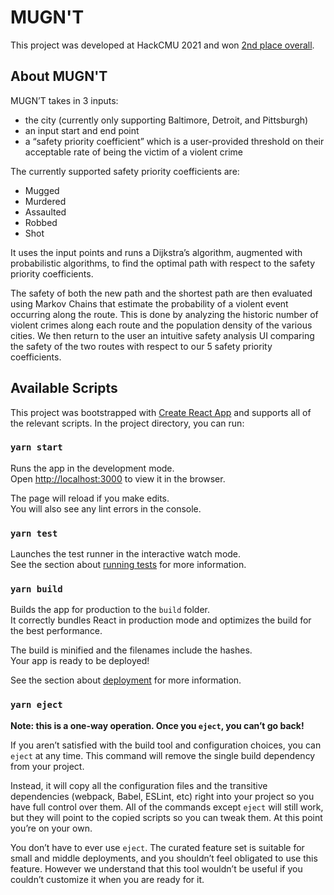 # MUGN'T

This project was developed at HackCMU 2021 and won [2nd place overall](https://devpost.com/software/mugn-t).

## About MUGN'T

MUGN’T takes in 3 inputs:
- the city (currently only supporting Baltimore, Detroit, and Pittsburgh)
- an input start and end point 
- a “safety priority coefficient” which is a user-provided threshold on their acceptable rate of being the victim of a violent crime

The currently supported safety priority coefficients are:
- Mugged
- Murdered
- Assaulted
- Robbed
- Shot

It uses the input points and runs a Dijkstra’s algorithm, augmented with probabilistic algorithms, to find the optimal path with respect to the safety priority coefficients.

The safety of both the new path and the shortest path are then evaluated using Markov Chains that estimate the probability of a violent event occurring along the route. This is done by analyzing the historic number of violent crimes along each route and the population density of the various cities. We then return to the user an intuitive safety analysis UI comparing the safety of the two routes with respect to our 5 safety priority coefficients. 

## Available Scripts
This project was bootstrapped with [Create React App](https://github.com/facebook/create-react-app) and supports all of the relevant scripts.
In the project directory, you can run:

### `yarn start`

Runs the app in the development mode.\
Open [http://localhost:3000](http://localhost:3000) to view it in the browser.

The page will reload if you make edits.\
You will also see any lint errors in the console.

### `yarn test`

Launches the test runner in the interactive watch mode.\
See the section about [running tests](https://facebook.github.io/create-react-app/docs/running-tests) for more information.

### `yarn build`

Builds the app for production to the `build` folder.\
It correctly bundles React in production mode and optimizes the build for the best performance.

The build is minified and the filenames include the hashes.\
Your app is ready to be deployed!

See the section about [deployment](https://facebook.github.io/create-react-app/docs/deployment) for more information.

### `yarn eject`

**Note: this is a one-way operation. Once you `eject`, you can’t go back!**

If you aren’t satisfied with the build tool and configuration choices, you can `eject` at any time. This command will remove the single build dependency from your project.

Instead, it will copy all the configuration files and the transitive dependencies (webpack, Babel, ESLint, etc) right into your project so you have full control over them. All of the commands except `eject` will still work, but they will point to the copied scripts so you can tweak them. At this point you’re on your own.

You don’t have to ever use `eject`. The curated feature set is suitable for small and middle deployments, and you shouldn’t feel obligated to use this feature. However we understand that this tool wouldn’t be useful if you couldn’t customize it when you are ready for it.
